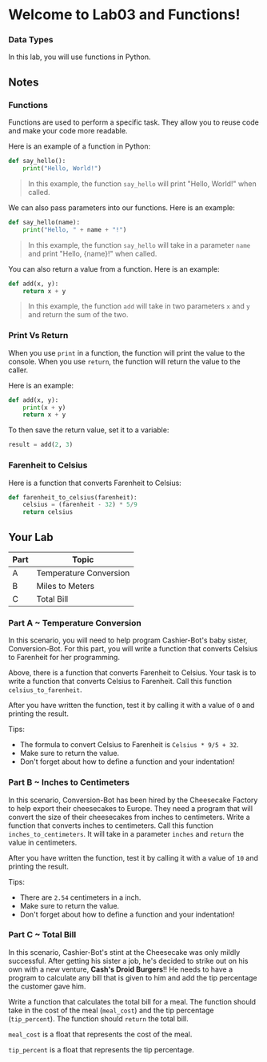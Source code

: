 # Welcome to Lab03 and Functions!

### Data Types

In this lab, you will use functions in Python.

## Notes 

### Functions

Functions are used to perform a specific task. They allow you to reuse code and make your code more readable.

Here is an example of a function in Python:
```python
def say_hello():
    print("Hello, World!")
```
> In this example, the function `say_hello` will print "Hello, World!" when called.

We can also pass parameters into our functions. Here is an example:
```python
def say_hello(name):
    print("Hello, " + name + "!")
```
> In this example, the function `say_hello` will take in a parameter `name` and print "Hello, {name}!" when called.

You can also return a value from a function. Here is an example:
```python
def add(x, y):
    return x + y
```
> In this example, the function `add` will take in two parameters `x` and `y` and return the sum of the two.

### Print Vs Return
When you use `print` in a function, the function will print the value to the console. When you use `return`, the function will return the value to the caller.

Here is an example:
```python
def add(x, y):
    print(x + y)
    return x + y
```

To then save the return value, set it to a variable:
```python
result = add(2, 3)
```

### Farenheit to Celsius
Here is a function that converts Farenheit to Celsius:
```python
def farenheit_to_celsius(farenheit):
    celsius = (farenheit - 32) * 5/9
    return celsius
```

## Your Lab

|Part | Topic |
| --- | --- |
|A | Temperature Conversion|
|B | Miles to Meters |
|C | Total Bill |



### Part A ~ Temperature Conversion
In this scenario, you will need to help program Cashier-Bot's baby sister, Conversion-Bot. For this part, you will write a function that converts Celsius to Farenheit for her programming. 

Above, there is a function that converts Farenheit to Celsius. Your task is to write a function that converts Celsius to Farenheit. Call this function `celsius_to_farenheit`.

After you have written the function, test it by calling it with a value of `0` and printing the result.

Tips:
- The formula to convert Celsius to Farenheit is `Celsius * 9/5 + 32`.
- Make sure to return the value.
- Don't forget about how to define a function and your indentation!




### Part B ~ Inches to Centimeters
In this scenario, Conversion-Bot has been hired by the Cheesecake Factory to help export their cheesecakes to Europe. They need a program that will convert the size of their cheesecakes from inches to centimeters. Write a function that converts inches to centimeters. Call this function `inches_to_centimeters`. It will take in a parameter `inches` and `return` the value in centimeters.

After you have written the function, test it by calling it with a value of `10` and printing the result.

Tips:
- There are `2.54` centimeters in a inch.
- Make sure to return the value.
- Don't forget about how to define a function and your indentation!

### Part C ~ Total Bill
In this scenario, Cashier-Bot's stint at the Cheesecake was only mildly successful. After getting his sister a job, he's decided to strike out on his own with a new venture, **Cash's Droid Burgers**!! He needs to have a program to calculate any bill that is given to him and add the tip percentage the customer gave him. 

Write a function that calculates the total bill for a meal. The function should take in the cost of the meal (`meal_cost`) and the tip percentage (`tip_percent`). The function should `return` the total bill. 

`meal_cost` is a float that represents the cost of the meal.

`tip_percent` is a float that represents the tip percentage.







